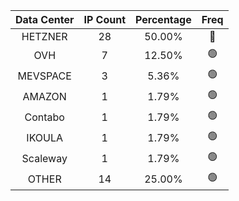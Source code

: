 | Data Center | IP Count | Percentage | Freq |
|:------------:|:--------:|:-----------:|:-----:|
| HETZNER | 28 | 50.00% | 🔴 |
| OVH | 7 | 12.50% | 🟢 |
| MEVSPACE | 3 | 5.36% | 🟢 |
| AMAZON | 1 | 1.79% | 🟢 |
| Contabo | 1 | 1.79% | 🟢 |
| IKOULA | 1 | 1.79% | 🟢 |
| Scaleway | 1 | 1.79% | 🟢 |
| OTHER | 14 | 25.00% | 🟢 |